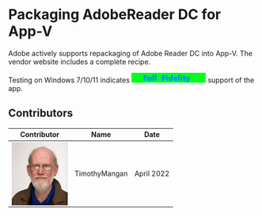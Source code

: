 # Packaging AdobeReader DC for App-V

Adobe actively supports repackaging of Adobe Reader DC into App-V.  The vendor website includes a complete recipe. 

Testing on Windows 7/10/11 indicates [<img src="/media/CatFullFidelity.png" alt="Full Fidelity" />](/media/CatFullFidelity.png) support of the app.


## Contributors

| Contributor | Name | Date |
|----|----|----|
| [<img src="/media/Contributors/TimMangan.jpg" align="left" Height="128" />](/media/Contributors/TimMangan.jpg) | TimothyMangan | April 2022 |

